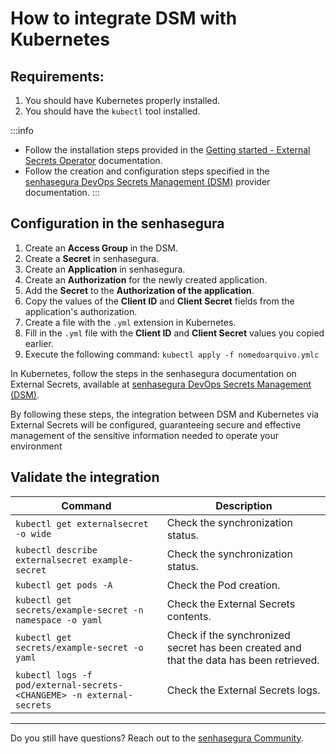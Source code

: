 # How to integrate DSM with Kubernetes

## Requirements:

1. You should have Kubernetes properly installed.
2. You should have the `kubectl` tool installed.

:::info
- Follow the installation steps provided in the [Getting started - External Secrets Operator](https://external-secrets.io/v0.6.1/guides/getting-started/) documentation.
- Follow the creation and configuration steps specified in the [senhasegura DevOps Secrets Management (DSM)](https://external-secrets.io/v0.6.1/provider/senhasegura-dsm/) provider documentation.
:::

## Configuration in the senhasegura

1. Create an **Access Group** in the DSM.
2. Create a **Secret** in senhasegura.
3. Create an **Application** in senhasegura.
4. Create an **Authorization** for the newly created application.
5. Add the **Secret** to the **Authorization of the application**.
6. Copy the values of the **Client ID** and **Client Secret** fields from the application's authorization.
7. Create a file with the `.yml` extension in Kubernetes.
8. Fill in the `.yml` file with the **Client ID** and **Client Secret** values you copied earlier.
9. Execute the following command: `kubectl apply -f nomedoarquivo.ymlc`

In Kubernetes, follow the steps in the senhasegura documentation on External Secrets, available at [senhasegura DevOps Secrets Management (DSM)](https://external-secrets.io/v0.6.1/provider/senhasegura-dsm/).

By following these steps, the integration between DSM and Kubernetes via External Secrets will be configured, guaranteeing secure and effective management of the sensitive information needed to operate your environment

## Validate the integration


| Command | Description |
| --- | --- |
| `kubectl get externalsecret -o wide` | Check the synchronization status. |
| `kubectl describe externalsecret example-secret` | Check the synchronization status. |
| `kubectl get pods -A` | Check the Pod creation. |
| `kubectl get secrets/example-secret -n namespace -o yaml` | Check the External Secrets contents. |
| `kubectl get secrets/example-secret -o yaml` | Check if the synchronized secret has been created and that the data has been retrieved. |
| `kubectl logs -f pod/external-secrets-<CHANGEME> -n external-secrets` | Check the External Secrets logs. |

---

Do you still have questions? Reach out to the [senhasegura Community](https://community.senhasegura.io/).